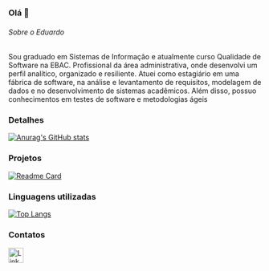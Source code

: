 ### Olá 👋

###### Sobre o Eduardo

Sou graduado em Sistemas de Informação e atualmente curso Qualidade de Software na EBAC. Profissional da área administrativa, onde desenvolvi um perfil analítico, organizado e resiliente. Atuei como estagiário em uma fábrica de software, na análise e levantamento de requisitos, modelagem de dados e no desenvolvimento de sistemas acadêmicos. Além disso, possuo conhecimentos em testes de software e metodologias ágeis

### Detalhes

[![Anurag's GitHub stats](https://github-readme-stats.vercel.app/api?username=Eduferr&show_icons=true&theme=dark)](https://github.com/anuraghazra/github-readme-stats)

### Projetos

[![Readme Card](https://github-readme-stats.vercel.app/api/pin/?username=Eduferr&repo=teste_manual_fluxo_de_compra_ebacshop&theme=dark)](https://github.com/Eduferr/teste_manual_fluxo_de_compra_ebacshop#)


### Linguagens utilizadas

[![Top Langs](https://github-readme-stats.vercel.app/api/top-langs/?username=Eduferr&layout=compact)](https://github.com/anuraghazra/github-readme-stats)

### Contatos

[<img src='https://img.shields.io/badge/LinkedIn-0077B5?style=for-the-badge&logo=linkedin&logoColor=white' alt='Linkedin' height='30'>](https://www.linkedin.com/in/edufgs/)
